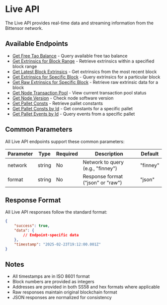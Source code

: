 # Live API

The Live API provides real-time data and streaming information from the Bittensor network.

## Available Endpoints

- [Get Free Tao Balance](get-free-tao-balance.md) - Query available free tao balance
- [Get Extrinsics for Block Range](get-extrinsics-block-range.md) - Retrieve extrinsics within a specified block range
- [Get Latest Block Extrinsics](get-latest-block-extrinsics.md) - Get extrinsics from the most recent block
- [Get Extrinsics for Specific Block](get-extrinsics-specific-block.md) - Query extrinsics for a particular block
- [Get Raw Extrinsics for Specific Block](get-raw-extrinsics-specific-block.md) - Retrieve raw extrinsic data for a block
- [Get Node Transaction Pool](get-node-transaction-pool.md) - View current transaction pool status
- [Get Node Version](get-node-version.md) - Check node software version
- [Get Pallet Consts](get-pallet-consts.md) - Retrieve pallet constants
- [Get Pallet Consts by Id](get-pallet-consts-by-id.md) - Get constants for a specific pallet
- [Get Pallet Events by Id](get-pallet-events-by-id.md) - Query events from a specific pallet

## Common Parameters

All Live API endpoints support these common parameters:

| Parameter | Type | Required | Description | Default |
|-----------|------|----------|-------------|---------|
| network | string | No | Network to query (e.g., "finney") | "finney" |
| format | string | No | Response format ("json" or "raw") | "json" |

## Response Format

All Live API responses follow the standard format:

```json
{
    "success": true,
    "data": {
        // Endpoint-specific data
    },
    "timestamp": "2025-02-23T19:12:00.001Z"
}
```

## Notes

- All timestamps are in ISO 8601 format
- Block numbers are provided as integers
- Addresses are provided in both SS58 and hex formats where applicable
- Raw responses maintain original blockchain format
- JSON responses are normalized for consistency 